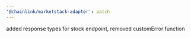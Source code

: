 ```yaml
---
'@chainlink/marketstack-adapter': patch
---
```


added response types for stock endpoint, removed customError function
